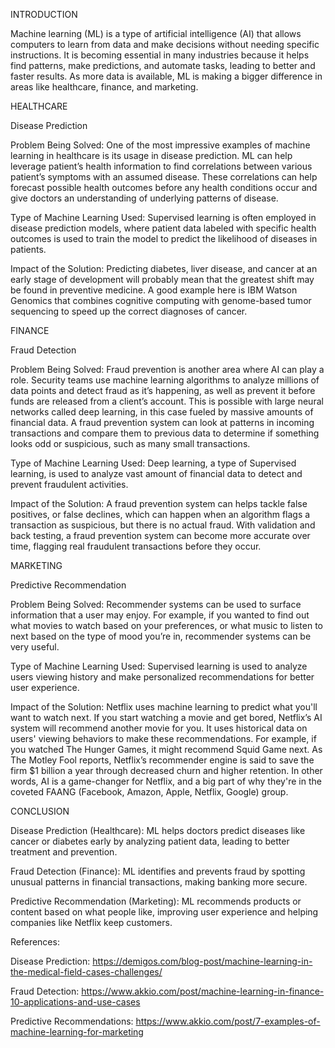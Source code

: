 INTRODUCTION

Machine learning (ML) is a type of artificial intelligence (AI) that allows 
computers to learn from data and make decisions without needing 
specific instructions. It is becoming essential in many industries 
because it helps find patterns, make predictions, and automate tasks, 
leading to better and faster results. As more data is available, ML is 
making a bigger difference in areas like healthcare, finance, and 
marketing.

HEALTHCARE

Disease Prediction

Problem Being Solved: One of the most impressive examples of 
machine learning in healthcare is its usage in disease prediction. ML 
can help leverage patient’s health information to find correlations 
between various patient’s symptoms with an assumed disease. These 
correlations can help forecast possible health outcomes before any 
health conditions occur and give doctors an understanding of 
underlying patterns of disease.

Type of Machine Learning Used: Supervised learning is often 
employed in disease prediction models, where patient data labeled 
with specific health outcomes is used to train the model to predict the 
likelihood of diseases in patients.

Impact of the Solution: Predicting diabetes, liver disease, and cancer 
at an early stage of development will probably mean that the greatest 
shift may be found in preventive medicine. A good example here 
is IBM Watson Genomics that combines cognitive computing with 
genome-based tumor sequencing to speed up the correct diagnoses 
of cancer.

FINANCE

Fraud Detection

Problem Being Solved: Fraud prevention is another area where AI 
can play a role. Security teams use machine learning algorithms to 
analyze millions of data points and detect fraud as it’s happening, as 
well as prevent it before funds are released from a client’s account. 
This is possible with large neural networks called deep learning, in this 
case fueled by massive amounts of financial data. A fraud prevention 
system can look at patterns in incoming transactions and compare 
them to previous data to determine if something looks odd or 
suspicious, such as many small transactions.

Type of Machine Learning Used: Deep learning, a type of 
Supervised learning, is used to analyze vast amount of financial data 
to detect and prevent fraudulent activities.

Impact of the Solution: A fraud prevention system can helps tackle 
false positives, or false declines, which can happen when an algorithm 
flags a transaction as suspicious, but there is no actual fraud. With 
validation and back testing, a fraud prevention system can become 
more accurate over time, flagging real fraudulent transactions before 
they occur.

MARKETING

Predictive Recommendation

Problem Being Solved: Recommender systems can be used to 
surface information that a user may enjoy. For example, if you wanted 
to find out what movies to watch based on your preferences, or what 
music to listen to next based on the type of mood you’re in, 
recommender systems can be very useful.

Type of Machine Learning Used: Supervised learning is used to 
analyze users viewing history and make personalized 
recommendations for better user experience.

Impact of the Solution: Netflix uses machine learning to predict 
what you'll want to watch next. If you start watching a movie and get 
bored, Netflix’s AI system will recommend another movie for you. It 
uses historical data on users' viewing behaviors to make these 
recommendations. For example, if you watched The Hunger Games, it 
might recommend Squid Game next. As The Motley Fool reports, 
Netflix’s recommender engine is said to save the firm $1 billion a year 
through decreased churn and higher retention. In other words, AI is a 
game-changer for Netflix, and a big part of why they're in the coveted 
FAANG (Facebook, Amazon, Apple, Netflix, Google) group.

CONCLUSION

Disease Prediction (Healthcare): ML helps doctors predict diseases 
like cancer or diabetes early by analyzing patient data, leading to 
better treatment and prevention.

Fraud Detection (Finance): ML identifies and prevents fraud by 
spotting unusual patterns in financial transactions, making banking 
more secure.

Predictive Recommendation (Marketing): ML recommends 
products or content based on what people like, improving user 
experience and helping companies like Netflix keep customers.

References:

Disease Prediction: https://demigos.com/blog-post/machine-learning-in-the-medical-field-cases-challenges/

Fraud Detection: https://www.akkio.com/post/machine-learning-in-finance-10-applications-and-use-cases

Predictive Recommendations: https://www.akkio.com/post/7-examples-of-machine-learning-for-marketing



